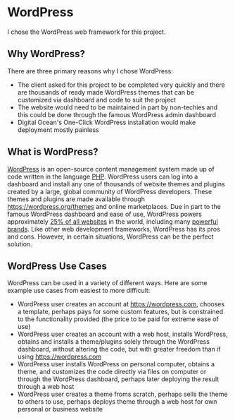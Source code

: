 # WordPress

I chose the WordPress web framework for this project. 

## Why WordPress?

There are three primary reasons why I chose WordPress:
* The client asked for this project to be completed very quickly and there are thousands of ready made WordPress themes that can be customized via dashboard and code to suit the project
* The website would need to be maintained in part by non-techies and this could be done through the famous WordPress admin dashboard
* Digital Ocean's One-Click WordPress installation would make deployment mostly painless

## What is WordPress?

[WordPress](https://en.wikipedia.org/wiki/WordPress) is an open-source content management system made up of code written in the language [PHP](https://en.wikipedia.org/wiki/PHP). WordPress users can log into a dashboard and install any one of thousands of website themes and plugins created by a large, global community of WordPress developers. These themes and plugins are made available through https://wordpress.org/themes and online marketplaces. Due in part to the famous WordPress dashboard and ease of use, WordPress powers approximately [25% of all websites](https://ma.tt/2015/11/seventy-five-to-go) in the world, including many [powerful brands](https://vip.wordpress.com/clients). Like other web development frameworks, WordPress has its pros and cons. However, in certain situations, WordPress can be the perfect solution. 

## WordPress Use Cases

WordPress can be used in a variety of different ways. Here are some example use cases from easiest to more difficult: 

* WordPress user creates an account at https://wordpress.com, chooses a template, perhaps pays for some custom features, but is constrained to the functionality provided (the price to be paid for extreme ease of use)
* WordPress user creates an account with a web host, installs WordPress, obtains and installs a theme/plugins solely through the WordPress dashboard, without altering the code, but with greater freedom than if using https://wordpress.com
* WordPress user installs WordPress on personal computer, obtains a theme, and customizes the code directly via files on computer or through the WordPress dashboard, perhaps later deploying the result through a web host
* WordPress user creates a theme froms scratch, perhaps sells the theme to others to use, perhaps deploys theme through a web host for own personal or business website

